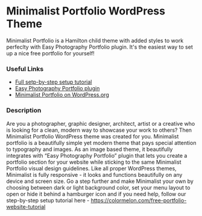 # Minimalist Portfolio WordPress Theme
Minimalist Portfolio is a Hamilton child theme with added styles to work perfeclty with Easy Photography Portfolio plugin. It's the easiest way to set up a nice free portfolio for yourself!

### Useful Links
* [Full setp-by-step setup tutorial](https://colormelon.com/free-portfolio-website-tutorial/)
* [Easy Photography Portfolio plugin](http://easyphotographyportfolio.com)
* [Minimalist Portfolio on WordPress.org](https://wordpress.org/themes/minimalist-portfolio/)



### Description
Are you a photographer, graphic designer, architect, artist or a creative who is looking for a clean, modern way to showcase your work to others?
Then Minimalist Portfolio WordPress theme was created for you.
Minimalist portfolio is a beautifully simple yet modern theme that pays special attention to typography and images.
As an image based theme, it beautifully integrates with “Easy Photography Portfolio” plugin that lets you create a portfolio section for your website while sticking to the same Minimalist Portfolio visual design guidelines.
Like all proper WordPress themes, Minimalist is fully responsive -  it looks and functions beautifully on any device and screen size.
Go a step further and make Minimalist your own by choosing between dark or light background color, set your menu layout to open or hide it behind a hamburger icon and if you need help, follow our step-by-step setup tutorial here  -  https://colormelon.com/free-portfolio-website-tutorial


